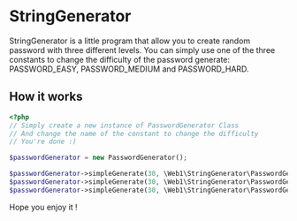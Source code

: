 # StringGenerator

StringGenerator is a little program that allow you to create random password with
three different levels. You can simply use one of the three constants to change the
difficulty of the password generate: PASSWORD_EASY, PASSWORD_MEDIUM and PASSWORD_HARD.

## How it works

```php
<?php
// Simply create a new instance of PasswordGenerator Class
// And change the name of the constant to change the difficulty
// You're done :)

$passwordGenerator = new PasswordGenerator();

$passwordGenerator->simpleGenerate(30, \Web1\StringGenerator\PasswordGenerator::PASSWORD_EASY)
$passwordGenerator->simpleGenerate(30, \Web1\StringGenerator\PasswordGenerator::PASSWORD_MEDIUM)
$passwordGenerator->simpleGenerate(30, \Web1\StringGenerator\PasswordGenerator::PASSWORD_HARD)

```

Hope you enjoy it !